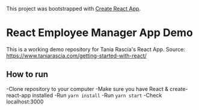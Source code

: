 This project was bootstrapped with [Create React App](https://github.com/facebook/create-react-app).

# React Employee Manager App Demo 
This is a working demo repository for Tania Rascia's React App.
Source: https://www.taniarascia.com/getting-started-with-react/

## How to run

-Clone repository to your computer
-Make sure you have React & create-react-app installed
-Run `yarn install`
-Run `yarn start`
-Check localhost:3000